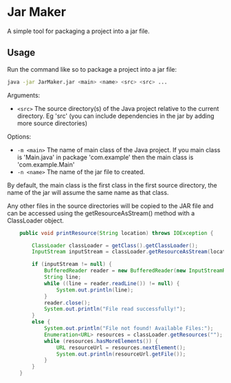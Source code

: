 # Jar Maker
A simple tool for packaging a project into a jar file.


## Usage
Run the command like so to package a project into a jar file:

```bash
java -jar JarMaker.jar <main> <name> <src> <src> ...
```

Arguments:
- `<src>` The source directory(s) of the Java project relative to the current directory. Eg 'src' (you can include dependencies in the jar by adding more source directories)

Options:
- `-m <main>` The name of main class of the Java project. If you main class is 'Main.java' in package 'com.example' then the main class is 'com.example.Main'
- `-n <name>` The name of the jar file to created.

By default, the main class is the first class in the first source directory, the name of the jar will assume the same name as that class.

Any other files in the source directories will be copied to the JAR file and can be accessed using the getResourceAsStream() method with a ClassLoader object.

```java
    public void printResource(String location) throws IOException {

        ClassLoader classLoader = getClass().getClassLoader();
        InputStream inputStream = classLoader.getResourceAsStream(location);

        if (inputStream != null) {
            BufferedReader reader = new BufferedReader(new InputStreamReader(inputStream));
            String line;
            while ((line = reader.readLine()) != null) {
                System.out.println(line);
            }
            reader.close();
            System.out.println("File read successfully!");
        }
        else {
            System.out.println("File not found! Available Files:");
            Enumeration<URL> resources = classLoader.getResources("");
            while (resources.hasMoreElements()) {
                URL resourceUrl = resources.nextElement();
                System.out.println(resourceUrl.getFile());
            }
        }
    }
```